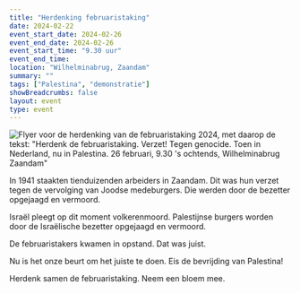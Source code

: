 ```yaml
---
title: "Herdenking februaristaking"
date: 2024-02-22
event_start_date: 2024-02-26
event_end_date: 2024-02-26
event_start_time: "9.30 uur"
event_end_time: 
location: "Wilhelminabrug, Zaandam"
summary: ""
tags: ["Palestina", "demonstratie"]
showBreadcrumbs: false
layout: event
type: event
---
```


![Flyer voor de herdenking van de februaristaking 2024, met daarop de tekst: "Herdenk de februaristaking. Verzet! Tegen genocide. Toen in Nederland, nu in Palestina. 26 februari, 9.30 's ochtends, Wilhelminabrug Zaandam"](/img/februaristaking.jpg)

In 1941 staakten tienduizenden arbeiders in Zaandam. Dit was hun verzet tegen de vervolging van Joodse medeburgers. Die werden door de bezetter opgejaagd en vermoord.

Israël pleegt op dit moment volkerenmoord. Palestijnse burgers worden door de Israëlische bezetter opgejaagd en vermoord.

De februaristakers kwamen in opstand. Dat was juist. 

Nu is het onze beurt om het juiste te doen. Eis de bevrijding van Palestina!

Herdenk samen de februaristaking. Neem een bloem mee.